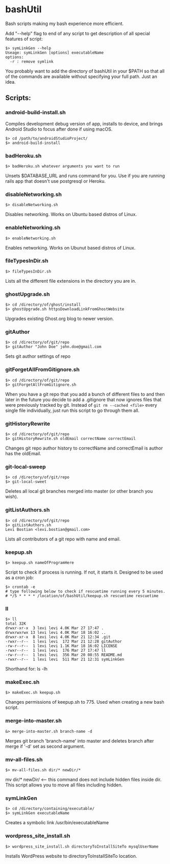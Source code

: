bashUtil
========

Bash scripts making my bash experience more efficient.  

Add "--help" flag to end of any script to get description of all special features of script:
```
$> symLinkGen --help
Useage: symLinkGen [options] executableName
options:
  -r : remove symlink
```

You probably want to add the directory of bashUtil in your $PATH so that all of the commands are available without specifying your full path. Just an idea. 

## Scripts:

### android-build-install.sh

Compiles development debug version of app, installs to device, and brings Android Studio to focus after done if using macOS.

```
$> cd /path/to/androidStudioProject/
$> android-build-install
```

### badHeroku.sh
```
$> badHeroku.sh whatever arguments you want to run
```
Unsets $DATABASE_URL and runs command for you. Use if you are running rails app that doesn't use postgresql or Heroku.

### disableNetworking.sh
```
$> disableNetworking.sh
```
Disables networking. Works on Ubuntu based distros of Linux.  

### enableNetworking.sh
```
$> enableNetworking.sh
```
Enables networking. Works on Ubunut based distros of Linux. 

### fileTypesInDir.sh
```
$> fileTypesInDir.sh
```
Lists all the different file extensions in the directory you are in.

### ghostUpgrade.sh
```
$> cd /directory/of/ghost/install
$> ghostUpgrade.sh httpsDownloadLinkFromGhostWebsite
```
Upgrades existing Ghost.org blog to newer version.

### gitAuthor
```
$> cd /directory/of/git/repo
$> gitAuthor "John Doe" john.doe@gmail.com
```
Sets git author settings of repo

### gitForgetAllFromGitignore.sh
```
$> cd /directory/of/git/repo
$> gitForgetAllFromGitignore.sh
```
When you have a git repo that you add a bunch of different files to and then
later in the future you decide to add a .gitignore that now ignores files 
that were previously tracked by git. Instead of `git rm --cached <file>` 
every single file individually, just run this script to go through them all.

### gitHistoryRewrite
```
$> cd /directory/of/git/repo
$> gitHistoryRewrite.sh oldEmail correctName correctEmail
```
Changes git repo author history to correctName and correctEmail is author has the oldEmail.

### git-local-sweep
```
$> cd /directory/of/git/repo
$> git-local-sweet 
```
Deletes all local git branches merged into master (or other branch you wish).

### gitListAuthors.sh
```
$> cd /directory/of/git/repo
$> gitListAuthors.sh
Levi Bostian <levi.bostian@gmail.com>
```
Lists all contributors of a git repo with name and email.

### keepup.sh
```
$> keepup.sh nameOfProgramHere
```
Script to check if process is running. If not, it starts it. 
Designed to be used as a cron job:
```
$> crontab -e
# type following below to check if rescuetime running every 5 minutes.
# */5 * * * * /location/of/bashUtil/keepup.sh rescuetime rescuetime
```

### ll
```
$> ll
total 32K
drwxr-xr-x  3 levi levi 4.0K Mar 27 17:47 .
drwxrwxrwx 13 levi levi 4.0K Mar 18 16:02 ..
drwxr-xr-x  8 levi levi 4.0K Mar 21 12:34 .git
-rwxr--r--  1 levi levi  172 Mar 21 12:28 gitAuthor
-rw-r--r--  1 levi levi 1.1K Mar 18 16:02 LICENSE
-rwxr--r--  1 levi levi  176 Mar 27 17:47 ll
-rw-r--r--  1 levi levi  356 Mar 20 08:55 README.md
-rwxr--r--  1 levi levi  511 Mar 21 12:31 symLinkGen
```
Shorthand for: ls -lh

### makeExec.sh
```
$> makeExec.sh keepup.sh
```
Changes permissions of keepup.sh to 775. Used when creating a new bash script.

### merge-into-master.sh
```
&> merge-into-master.sh branch-name -d
```
Merges git branch 'branch-name' into master and deletes branch after merge if '-d' set as second argument.

### mv-all-files.sh
```
$> mv-all-files.sh dir/* newDir/*
```
mv dir/* newDir/ <-- this command does not include hidden files inside dir.
This script allows you to move all files including hidden. 

### symLinkGen
```
$> cd /directory/containing/executable/
$> symLinkGen executableName
```
Creates a symbolic link /usr/bin/executableName

### wordpress_site_install.sh
```
$> wordpress_site_install.sh directoryToInstallSiteTo mysqlUserName
```
Installs WordPress website to directoryToInstallSiteTo location.
